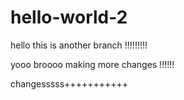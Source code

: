 # hello-world-2

hello this is another branch !!!!!!!!!

yooo broooo making more changes !!!!!!

changesssss+++++++++++

